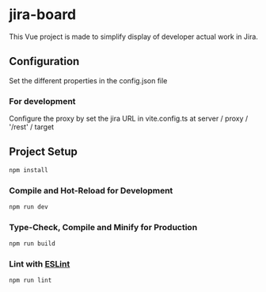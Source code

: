 # jira-board

This Vue project is made to simplify display of developer actual work in Jira.

## Configuration

Set the different properties in the config.json file

### For development

Configure the proxy by set the jira URL in vite.config.ts at server / proxy / '/rest' / target

## Project Setup

```sh
npm install
```

### Compile and Hot-Reload for Development

```sh
npm run dev
```

### Type-Check, Compile and Minify for Production

```sh
npm run build
```

### Lint with [ESLint](https://eslint.org/)

```sh
npm run lint
```

